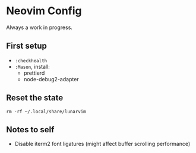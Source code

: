 # Neovim Config

Always a work in progress.

## First setup

- `:checkhealth`
- `:Mason`, install:
  - prettierd
  - node-debug2-adapter

## Reset the state

`rm -rf ~/.local/share/lunarvim`

## Notes to self

- Disable iterm2 font ligatures (might affect buffer scrolling performance)
